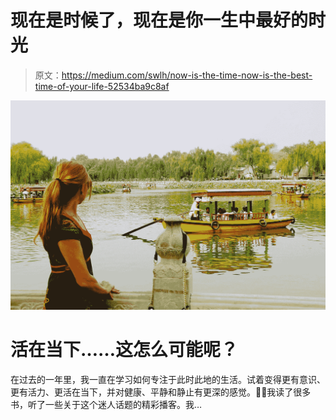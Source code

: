 # 现在是时候了，现在是你一生中最好的时光

> 原文：<https://medium.com/swlh/now-is-the-time-now-is-the-best-time-of-your-life-52534ba9c8af>

![](img/5a0ddda3a05d2155bad52c42615b012e.png)

# 活在当下……这怎么可能呢？

在过去的一年里，我一直在学习如何专注于此时此地的生活。试着变得更有意识、更有活力、更活在当下，并对健康、平静和静止有更深的感觉。🙌🏻我读了很多书，听了一些关于这个迷人话题的精彩播客。我…